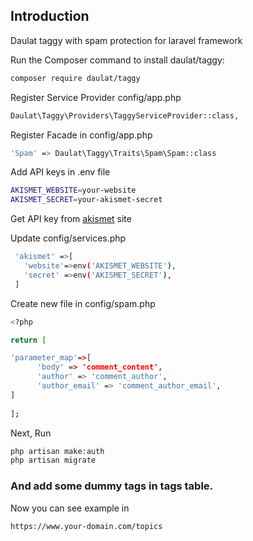
## Introduction

Daulat taggy with spam protection for laravel framework


Run the Composer command to install daulat/taggy:

```bash
composer require daulat/taggy
```

Register Service Provider config/app.php

```bash
Daulat\Taggy\Providers\TaggyServiceProvider::class,
```


Register Facade in config/app.php

```bash
'Spam' => Daulat\Taggy\Traits\Spam\Spam::class
```

Add API keys in .env file

```bash
AKISMET_WEBSITE=your-website
AKISMET_SECRET=your-akismet-secret
```
Get API key from [akismet](https://akismet.com) site

Update config/services.php 

```bash
 'akismet' =>[
   'website'=>env('AKISMET_WEBSITE'),
   'secret' =>env('AKISMET_SECRET'),
 ]
 ```
 
 Create new file in config/spam.php
 
```bash
<?php

return [

'parameter_map'=>[
      'body' => 'comment_content',
      'author' => 'comment_author',
      'author_email' => 'comment_author_email',
]
  
];

```
Next, Run
```bash
php artisan make:auth
php artisan migrate
```
### And add some dummy tags in tags table.

Now you can see example in
```bash
https://www.your-domain.com/topics
```


